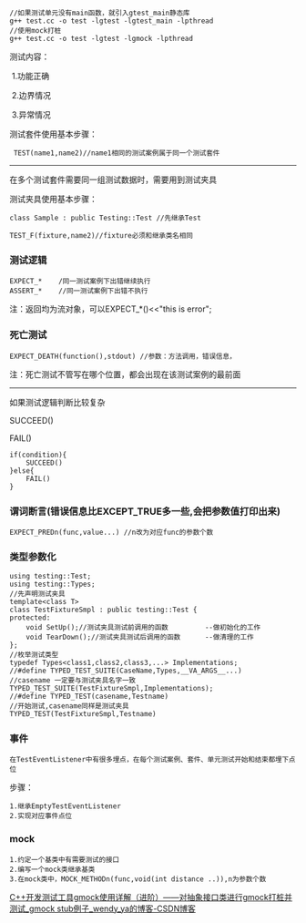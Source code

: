 

```shell
//如果测试单元没有main函数，就引入gtest_main静态库
g++ test.cc -o test -lgtest -lgtest_main -lpthread
//使用mock打桩
g++ test.cc -o test -lgtest -lgmock -lpthread 
```

测试内容：

​	1.功能正确

​	2.边界情况

​	3.异常情况

测试套件使用基本步骤：

```
 TEST(name1,name2)//name1相同的测试案例属于同一个测试套件
```

---

在多个测试套件需要同一组测试数据时，需要用到测试夹具

测试夹具使用基本步骤：

```
class Sample : public Testing::Test //先继承Test

TEST_F(fixture,name2)//fixture必须和继承类名相同
```

### 测试逻辑

```
EXPECT_*	/同一测试案例下出错继续执行
ASSERT_*	//同一测试案例下出错不执行
```

注：返回均为流对象，可以EXPECT_*()<<"this is error";

### 死亡测试

```
EXPECT_DEATH(function(),stdout) //参数：方法调用，错误信息，
```

注：死亡测试不管写在哪个位置，都会出现在该测试案例的最前面

---

如果测试逻辑判断比较复杂

SUCCEED()

FAIL()

```
if(condition){
	SUCCEED()
}else{
	FAIL()
}
```

### 谓词断言(错误信息比EXCEPT_TRUE多一些,会把参数值打印出来)

``` 
EXPECT_PREDn(func,value...) //n改为对应func的参数个数
```

### 类型参数化

```
using testing::Test;
using testing::Types;
//先声明测试夹具
template<class T>
class TestFixtureSmpl : public testing::Test {
protected:
	void SetUp();//测试夹具测试前调用的函数			--做初始化的工作
	void TearDown();//测试夹具测试后调用的函数 		--做清理的工作
};
//枚举测试类型
typedef Types<class1,class2,class3,...> Implementations;
//#define TYPED_TEST_SUITE(CaseName,Types,__VA_ARGS__...)
//casename 一定要与测试夹具名字一致
TYPED_TEST_SUITE(TestFixtureSmpl,Implementations);
//#define TYPED_TEST(casename,Testname)
//开始测试,casename同样是测试夹具
TYPED_TEST(TestFixtureSmpl,Testname)

```

### 事件

```
在TestEventListener中有很多埋点，在每个测试案例、套件、单元测试开始和结束都埋下点位
```

步骤：

```
1.继承EmptyTestEventListener
2.实现对应事件点位 
```

### mock

```
1.约定一个基类中有需要测试的接口
2.编写一个mock类继承基类
3.在mock类中，MOCK_METHODn(func,void(int distance ..)),n为参数个数
```

[C++开发测试工具gmock使用详解（进阶）——对抽象接口类进行gmock打桩并测试_gmock stub例子_wendy_ya的博客-CSDN博客](https://blog.csdn.net/didi_ya/article/details/123275719)